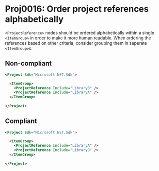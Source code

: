 # Proj0016: Order project references alphabetically
`<ProjectReference>` nodes should be ordered alphabetically
within a single `<ItemGroup>` in order to make it more
human readable. When ordering the references based on
other criteria, consider grouping them in seperate
`<ItemGroup>`s.

## Non-compliant
``` XML
<Project Sdk="Microsoft.NET.Sdk">

  <ItemGroup>
    <ProjectReference Include="LibraryB" />
    <ProjectReference Include="LibraryA" />
  </ItemGroup>
  
</Project>
```

## Compliant
``` XML
<Project Sdk="Microsoft.NET.Sdk">

  <ItemGroup>
    <ProjectReference Include="LibraryA" />
    <ProjectReference Include="LibraryB" />
  </ItemGroup>
  
</Project>
```
